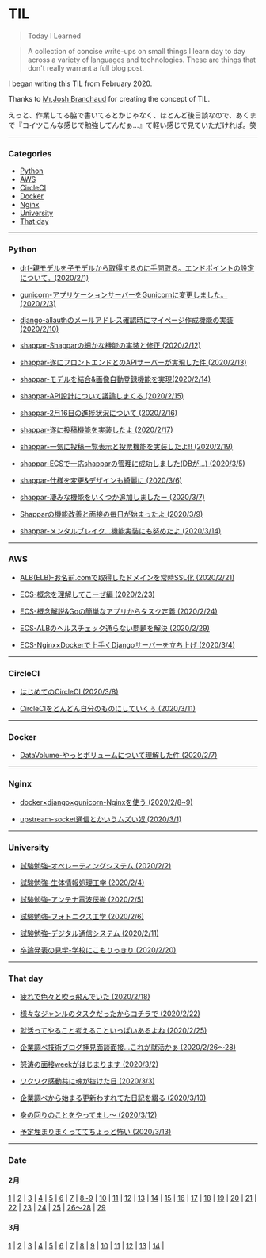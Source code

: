 # TIL
> Today I Learned

> A collection of concise write-ups on small things I learn day to day across a variety of languages and technologies. These are things that don't really warrant a full blog post.

I began writing this TIL from February 2020.

Thanks to [Mr,Josh Branchaud](https://github.com/jbranchaud/til) for creating the concept of TIL.

えっと、作業してる脇で書いてるとかじゃなく、ほとんど後日談なので、あくまで『コイツこんな感じで勉強してんだぁ...』て軽い感じで見ていただければ。笑

---
### Categories

- [Python](#python)
- [AWS](#aws)
- [CircleCI](#circleci)
- [Docker](#docker)
- [Nginx](#nginx)
- [University](#university)
- [That day](#that-day)

---

### Python

- [drf-親モデルを子モデルから取得するのに手間取る。エンドポイントの設定について。(2020/2/1)](https://github.com/Hirochon/til/blob/master/python/drf-%E8%A6%AA%E3%83%A2%E3%83%87%E3%83%AB%E3%82%92%E5%AD%90%E3%83%A2%E3%83%87%E3%83%AB%E3%81%8B%E3%82%89%E5%8F%96%E5%BE%97%E3%81%99%E3%82%8B%E3%81%AE%E3%81%AB%E6%89%8B%E9%96%93%E5%8F%96%E3%82%8B%E3%80%82%E3%82%A8%E3%83%B3%E3%83%89%E3%83%9D%E3%82%A4%E3%83%B3%E3%83%88%E3%81%AE%E8%A8%AD%E5%AE%9A%E3%81%AB%E3%81%A4%E3%81%84%E3%81%A6%E3%80%82.md)

- [gunicorn-アプリケーションサーバーをGunicornに変更しました。(2020/2/3)](https://github.com/Hirochon/til/blob/master/python/gunicorn-%E3%82%A2%E3%83%97%E3%83%AA%E3%82%B1%E3%83%BC%E3%82%B7%E3%83%A7%E3%83%B3%E3%82%B5%E3%83%BC%E3%83%90%E3%83%BC%E3%82%92Gunicorn%E3%81%AB%E5%A4%89%E6%9B%B4.md)

- [django-allauthのメールアドレス確認時にマイページ作成機能の実装 (2020/2/10)](https://github.com/Hirochon/til/blob/master/python/django-allauth%E3%81%AE%E3%83%A1%E3%83%BC%E3%83%AB%E3%82%A2%E3%83%89%E3%83%AC%E3%82%B9%E7%A2%BA%E8%AA%8D%E6%99%82%E3%81%AB%E3%83%9E%E3%82%A4%E3%83%9A%E3%83%BC%E3%82%B8%E4%BD%9C%E6%88%90%E6%A9%9F%E8%83%BD%E3%81%AE%E5%AE%9F%E8%A3%85.md)

- [shappar-Shapparの細かな機能の実装と修正 (2020/2/12)](https://github.com/Hirochon/til/blob/master/python/shappar-細かな機能の実装と修正.md)

- [shappar-遂にフロントエンドとのAPIサーバーが実現した件 (2020/2/13)](https://github.com/Hirochon/til/blob/master/python/shappar-遂にフロントエンドとのAPIサーバーが実現した件.md)

- [shappar-モデルを結合&画像自動登録機能を実現(2020/2/14)](https://github.com/Hirochon/til/blob/master/python/shappar-モデルを結合&画像自動登録機能を実現.md)

- [shappar-API設計について議論しまくる (2020/2/15)](https://github.com/Hirochon/til/blob/master/python/shappar-API設計について議論しまくる.md)

- [shappar-2月16日の進捗状況について (2020/2/16)](https://github.com/Hirochon/til/blob/master/python/shappar-2%E6%9C%8816%E6%97%A5%E3%81%AE%E9%80%B2%E6%8D%97%E7%8A%B6%E6%B3%81.md)

- [shappar-遂に投稿機能を実装したよ (2020/2/17)](https://github.com/Hirochon/til/blob/master/python/shappar-遂に投稿機能を実装したよ.md)

- [shappar-一気に投稿一覧表示と投票機能を実装したよ!! (2020/2/19)](https://github.com/Hirochon/til/blob/master/python/shappar-%E4%B8%80%E6%B0%97%E3%81%AB%E6%8A%95%E7%A8%BF%E4%B8%80%E8%A6%A7%E8%A1%A8%E7%A4%BA%E3%81%A8%E6%8A%95%E7%A5%A8%E6%A9%9F%E8%83%BD%E3%82%92%E5%AE%9F%E8%A3%85%E3%81%97%E3%81%9F%E3%82%88.md)

- [shappar-ECSで一応shapparの管理に成功しました(DBが...) (2020/3/5)](https://github.com/Hirochon/til/blob/master/python/shappar-ECSで一応shapparの管理に成功しました(DBが...).md)

- [shappar-仕様を変更&デザインも綺麗に (2020/3/6)](https://github.com/Hirochon/til/blob/master/python/shappar-仕様を変更&デザインも綺麗に.md)

- [shappar-凄みな機能をいくつか追加しましたー (2020/3/7)](https://github.com/Hirochon/til/blob/master/python/shappar-凄みな機能をいくつか追加しましたー.md)

- [Shapparの機能改善と面接の毎日が始まったよ (2020/3/9)](https://github.com/Hirochon/til/blob/master/python/Shapparの機能改善と面接の毎日が始まったよ.md)

- [shappar-メンタルブレイク...機能実装にも努めたよ (2020/3/14)](https://github.com/Hirochon/til/blob/master/python/shappar-%E3%83%A1%E3%83%B3%E3%82%BF%E3%83%AB%E3%83%96%E3%83%AC%E3%82%A4%E3%82%AF...%E6%A9%9F%E8%83%BD%E5%AE%9F%E8%A3%85%E3%81%AB%E3%82%82%E5%8A%AA%E3%82%81%E3%81%9F%E3%82%88.md)

---

### AWS

- [ALB(ELB)-お名前.comで取得したドメインを常時SSL化 (2020/2/21)](https://github.com/Hirochon/til/blob/master/aws/ALB(ELB)-%E3%81%8A%E5%90%8D%E5%89%8D.com%E3%81%A7%E5%8F%96%E5%BE%97%E3%81%97%E3%81%9F%E3%83%89%E3%83%A1%E3%82%A4%E3%83%B3%E3%82%92%E5%B8%B8%E6%99%82SSL%E5%8C%96.md)

- [ECS-概念を理解してこーぜ編 (2020/2/23)](https://github.com/Hirochon/til/blob/master/aws/ECS-概念を理解してこーぜ編.md)

- [ECS-概念解説&Goの簡単なアプリからタスク定義 (2020/2/24)](https://github.com/Hirochon/til/blob/master/aws/ECS-概念解説&Goの簡単なアプリからタスク定義.md)

- [ECS-ALBのヘルスチェック通らない問題を解決 (2020/2/29)](https://github.com/Hirochon/til/blob/master/aws/ECS-ALBのヘルスチェック通らない問題を解決.md)

- [ECS-Nginx×Dockerで上手くDjangoサーバーを立ち上げ (2020/3/4)](https://github.com/Hirochon/til/blob/master/aws/ECS-Nginx×Dockerで上手くDjangoサーバーを立ち上げ.md)

---

### CircleCI

- [はじめてのCircleCI (2020/3/8)](https://github.com/Hirochon/til/blob/master/circleci/はじめてのCircleCI.md)

- [CircleCIをどんどん自分のものにしていくぅ (2020/3/11)](https://github.com/Hirochon/til/blob/master/circleci/CircleCIをどんどん自分のものにしていくぅ.md)

---

### Docker

- [DataVolume-やっとボリュームについて理解した件 (2020/2/7)](https://github.com/Hirochon/til/blob/master/docker/DataVolume-%E3%82%84%E3%81%A3%E3%81%A8%E3%83%9C%E3%83%AA%E3%83%A5%E3%83%BC%E3%83%A0%E3%81%AB%E3%81%A4%E3%81%84%E3%81%A6%E7%90%86%E8%A7%A3%E3%81%97%E3%81%9F%E4%BB%B6.md)

---

### Nginx

- [docker×django×gunicorn-Nginxを使う (2020/2/8~9)](https://github.com/Hirochon/til/blob/master/nginx/docker%C3%97django%C3%97gunicorn%E3%81%A7Nginx%E3%82%92%E4%BD%BF%E3%81%86.md)

- [upstream-socket通信とかいうムズい奴 (2020/3/1)](https://github.com/Hirochon/til/blob/master/nginx/upstream-socket通信とかいうムズい奴.md)

---

### University

- [試験勉強-オペレーティングシステム (2020/2/2)](https://github.com/Hirochon/til/blob/master/university/%E8%A9%A6%E9%A8%93%E5%8B%89%E5%BC%B7-%E3%82%AA%E3%83%9A%E3%83%AC%E3%83%BC%E3%83%86%E3%82%A3%E3%83%B3%E3%82%B0%E3%82%B7%E3%82%B9%E3%83%86%E3%83%A0.md)

- [試験勉強-生体情報処理工学 (2020/2/4)](https://github.com/Hirochon/til/blob/master/university/%E8%A9%A6%E9%A8%93%E5%8B%89%E5%BC%B7-%E7%94%9F%E4%BD%93%E6%83%85%E5%A0%B1%E5%87%A6%E7%90%86%E5%B7%A5%E5%AD%A6.md)

- [試験勉強-アンテナ電波伝搬 (2020/2/5)](https://github.com/Hirochon/til/blob/master/university/%E8%A9%A6%E9%A8%93%E5%8B%89%E5%BC%B7-%E3%82%A2%E3%83%B3%E3%83%86%E3%83%8A%E9%9B%BB%E6%B3%A2%E4%BC%9D%E6%90%AC.md)

- [試験勉強-フォトニクス工学 (2020/2/6)](https://github.com/Hirochon/til/blob/master/university/%E8%A9%A6%E9%A8%93%E5%8B%89%E5%BC%B7-%E3%83%95%E3%82%A9%E3%83%88%E3%83%8B%E3%82%AF%E3%82%B9%E5%B7%A5%E5%AD%A6.md)

- [試験勉強-デジタル通信システム (2020/2/11)](https://github.com/Hirochon/til/blob/master/university/試験勉強-デジタル通信工学.md)

- [卒論発表の見学-学校にこもりっきり (2020/2/20)](https://github.com/Hirochon/til/blob/master/university/卒論発表の見学-学校にこもりっきり.md)

---

### That day

- [疲れで色々と吹っ飛んでいた (2020/2/18)](https://github.com/Hirochon/til/blob/master/thatday/疲れで色々と吹っ飛んでいた.md)

- [様々なジャンルのタスクだったからコチラで (2020/2/22)](https://github.com/Hirochon/til/blob/master/thatday/様々なジャンルのタスクだったからコチラで.md)

- [就活ってやること考えることいっぱいあるよね (2020/2/25)](https://github.com/Hirochon/til/blob/master/thatday/就活ってやること考えることいっぱいあるよね.md)

- [企業調べ技術ブログ拝見面談面接...これが就活かぁ (2020/2/26〜28)](https://github.com/Hirochon/til/blob/master/thatday/企業調べ技術ブログ拝見面談面接...これが就活かぁ.md)

- [怒涛の面接weekがはじまります (2020/3/2)](https://github.com/Hirochon/til/blob/master/thatday/怒涛の面接weekがはじまります.md)

- [ワクワク感動共に魂が抜けた日 (2020/3/3)](https://github.com/Hirochon/til/blob/master/thatday/ワクワク感動共に魂が抜けた日.md)

- [企業調べから始まる更新わすれてた日記を綴る (2020/3/10)](https://github.com/Hirochon/til/blob/master/thatday/企業調べから始まる更新わすれてた日記を綴る.md)

- [身の回りのことをやってまし〜 (2020/3/12)](https://github.com/Hirochon/til/blob/master/thatday/身の回りのことをやってまし〜.md)

- [予定埋まりまくっててちょっと怖い (2020/3/13)](https://github.com/Hirochon/til/blob/master/thatday/予定埋まりまくっててちょっと怖い.md)

---

### Date

#### 2月
[1](https://github.com/Hirochon/til/blob/master/python/drf-%E8%A6%AA%E3%83%A2%E3%83%87%E3%83%AB%E3%82%92%E5%AD%90%E3%83%A2%E3%83%87%E3%83%AB%E3%81%8B%E3%82%89%E5%8F%96%E5%BE%97%E3%81%99%E3%82%8B%E3%81%AE%E3%81%AB%E6%89%8B%E9%96%93%E5%8F%96%E3%82%8B%E3%80%82%E3%82%A8%E3%83%B3%E3%83%89%E3%83%9D%E3%82%A4%E3%83%B3%E3%83%88%E3%81%AE%E8%A8%AD%E5%AE%9A%E3%81%AB%E3%81%A4%E3%81%84%E3%81%A6%E3%80%82.md) | [2](https://github.com/Hirochon/til/blob/master/university/%E8%A9%A6%E9%A8%93%E5%8B%89%E5%BC%B7-%E3%82%AA%E3%83%9A%E3%83%AC%E3%83%BC%E3%83%86%E3%82%A3%E3%83%B3%E3%82%B0%E3%82%B7%E3%82%B9%E3%83%86%E3%83%A0.md) | [3](https://github.com/Hirochon/til/blob/master/python/gunicorn-%E3%82%A2%E3%83%97%E3%83%AA%E3%82%B1%E3%83%BC%E3%82%B7%E3%83%A7%E3%83%B3%E3%82%B5%E3%83%BC%E3%83%90%E3%83%BC%E3%82%92Gunicorn%E3%81%AB%E5%A4%89%E6%9B%B4.md) | [4](https://github.com/Hirochon/til/blob/master/university/%E8%A9%A6%E9%A8%93%E5%8B%89%E5%BC%B7-%E7%94%9F%E4%BD%93%E6%83%85%E5%A0%B1%E5%87%A6%E7%90%86%E5%B7%A5%E5%AD%A6.md) | [5](https://github.com/Hirochon/til/blob/master/university/%E8%A9%A6%E9%A8%93%E5%8B%89%E5%BC%B7-%E3%82%A2%E3%83%B3%E3%83%86%E3%83%8A%E9%9B%BB%E6%B3%A2%E4%BC%9D%E6%90%AC.md) | [6](https://github.com/Hirochon/til/blob/master/university/%E8%A9%A6%E9%A8%93%E5%8B%89%E5%BC%B7-%E3%83%95%E3%82%A9%E3%83%88%E3%83%8B%E3%82%AF%E3%82%B9%E5%B7%A5%E5%AD%A6.md) | [7](https://github.com/Hirochon/til/blob/master/docker/DataVolume-%E3%82%84%E3%81%A3%E3%81%A8%E3%83%9C%E3%83%AA%E3%83%A5%E3%83%BC%E3%83%A0%E3%81%AB%E3%81%A4%E3%81%84%E3%81%A6%E7%90%86%E8%A7%A3%E3%81%97%E3%81%9F%E4%BB%B6.md) | [8~9](https://github.com/Hirochon/til/blob/master/nginx/docker%C3%97django%C3%97gunicorn%E3%81%A7Nginx%E3%82%92%E4%BD%BF%E3%81%86.md) | [10](https://github.com/Hirochon/til/blob/master/python/django-allauth%E3%81%AE%E3%83%A1%E3%83%BC%E3%83%AB%E3%82%A2%E3%83%89%E3%83%AC%E3%82%B9%E7%A2%BA%E8%AA%8D%E6%99%82%E3%81%AB%E3%83%9E%E3%82%A4%E3%83%9A%E3%83%BC%E3%82%B8%E4%BD%9C%E6%88%90%E6%A9%9F%E8%83%BD%E3%81%AE%E5%AE%9F%E8%A3%85.md) | [11](https://github.com/Hirochon/til/blob/master/university/試験勉強-デジタル通信工学.md) | [12](https://github.com/Hirochon/til/blob/master/python/shappar-細かな機能の実装と修正.md) | [13](https://github.com/Hirochon/til/blob/master/python/shappar-遂にフロントエンドとのAPIサーバーが実現した件.md) | [14](https://github.com/Hirochon/til/blob/master/python/shappar-モデルを結合&画像自動登録機能を実現.md) | [15](https://github.com/Hirochon/til/blob/master/python/shappar-API設計について議論しまくる.md) | [16](https://github.com/Hirochon/til/blob/master/python/shappar-2%E6%9C%8816%E6%97%A5%E3%81%AE%E9%80%B2%E6%8D%97%E7%8A%B6%E6%B3%81.md) | [17](https://github.com/Hirochon/til/blob/master/python/shappar-遂に投稿機能を実装したよ.md) | [18](https://github.com/Hirochon/til/blob/master/thatday/疲れで色々と吹っ飛んでいた.md) | [19](https://github.com/Hirochon/til/blob/master/python/shappar-%E4%B8%80%E6%B0%97%E3%81%AB%E6%8A%95%E7%A8%BF%E4%B8%80%E8%A6%A7%E8%A1%A8%E7%A4%BA%E3%81%A8%E6%8A%95%E7%A5%A8%E6%A9%9F%E8%83%BD%E3%82%92%E5%AE%9F%E8%A3%85%E3%81%97%E3%81%9F%E3%82%88.md) | [20](https://github.com/Hirochon/til/blob/master/university/卒論発表の見学-学校にこもりっきり.md) | [21](https://github.com/Hirochon/til/blob/master/aws/ALB(ELB)-%E3%81%8A%E5%90%8D%E5%89%8D.com%E3%81%A7%E5%8F%96%E5%BE%97%E3%81%97%E3%81%9F%E3%83%89%E3%83%A1%E3%82%A4%E3%83%B3%E3%82%92%E5%B8%B8%E6%99%82SSL%E5%8C%96.md) | [22](https://github.com/Hirochon/til/blob/master/thatday/様々なジャンルのタスクだったからコチラで.md) | [23](https://github.com/Hirochon/til/blob/master/aws/ECS-概念を理解してこーぜ編.md) | [24](https://github.com/Hirochon/til/blob/master/aws/ECS-概念解説&Goの簡単なアプリからタスク定義.md) | [25](https://github.com/Hirochon/til/blob/master/thatday/就活ってやること考えることいっぱいあるよね.md) | [26〜28](https://github.com/Hirochon/til/blob/master/thatday/企業調べ技術ブログ拝見面談面接...これが就活かぁ.md) | [29](https://github.com/Hirochon/til/blob/master/aws/ECS-ALBのヘルスチェック通らない問題を解決.md)

#### 3月
[1](https://github.com/Hirochon/til/blob/master/nginx/upstream-socket通信とかいうムズい奴.md) | [2](https://github.com/Hirochon/til/blob/master/thatday/怒涛のEveryDay面接はじまります.md) | [3](https://github.com/Hirochon/til/blob/master/thatday/ワクワク感動共に魂が抜けた日.md) | [4](https://github.com/Hirochon/til/blob/master/aws/ECS-Nginx×Dockerで上手くDjangoサーバーを立ち上げ.md) | [5](https://github.com/Hirochon/til/blob/master/python/shappar-ECSで一応shapparの管理に成功しました(DBが...).md) | [6](https://github.com/Hirochon/til/blob/master/python/shappar-仕様を変更&デザインも綺麗に.md) | [7](https://github.com/Hirochon/til/blob/master/python/shappar-凄みな機能をいくつか追加しましたー.md) | [8](https://github.com/Hirochon/til/blob/master/circleci/はじめてのCircleCI.md) | [9](https://github.com/Hirochon/til/blob/master/python/Shapparの機能改善と面接の毎日が始まったよ.md) | [10](https://github.com/Hirochon/til/blob/master/thatday/企業調べから始まる更新わすれてた日記を綴る.md) | [11](https://github.com/Hirochon/til/blob/master/circleci/CircleCIをどんどん自分のものにしていくぅ.md) | [12](https://github.com/Hirochon/til/blob/master/thatday/身の回りのことをやってまし〜.md) | [13](https://github.com/Hirochon/til/blob/master/thatday/予定埋まりまくっててちょっと怖い.md) | [14](https://github.com/Hirochon/til/blob/master/python/shappar-%E3%83%A1%E3%83%B3%E3%82%BF%E3%83%AB%E3%83%96%E3%83%AC%E3%82%A4%E3%82%AF...%E6%A9%9F%E8%83%BD%E5%AE%9F%E8%A3%85%E3%81%AB%E3%82%82%E5%8A%AA%E3%82%81%E3%81%9F%E3%82%88.md) | 